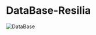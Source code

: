 # DataBase-Resilia
![DataBase](https://user-images.githubusercontent.com/113525688/213037984-65d221f1-ddbd-40e3-a08d-a7106d3070df.jpeg)

